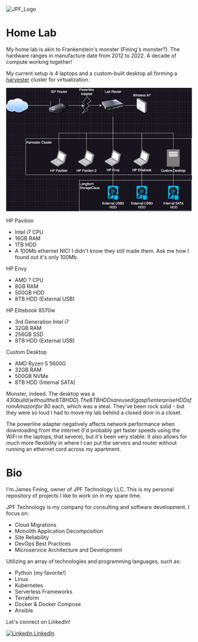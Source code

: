 ![JPF_Logo](https://txt.1001fonts.net/img/txt/dHRmLjE1OC4wMDAwMDAuU2xCRy4w/whatever-brk.regular.webp)

# Home Lab
My home lab is akin to Frankenstein's monster (Fining's monster?). The hardware ranges in manufacture date from 2012 to 2022. A decade of compute working together!

My current setup is 4 laptops and a custom-built desktop all forming a [harvester](https://docs.harvesterhci.io/v1.2) cluster for virtualization.

![harvester lab](./diagrams/Harvester_Lab.jpg)

HP Pavilion
- Intel i7 CPU
- 16GB RAM
- 1TB HDD
- A 100Mb ethernet NIC! I didn't know they still made them. Ask me how I found out it's only 100Mb.

HP Envy
- AMD ? CPU
- 8GB RAM
- 500GB HDD
- 8TB HDD (External USB)

HP Elitebook 8570w
- 3rd Generation Intel i7
- 32GB RAM
- 256GB SSD
- 8TB HDD (External USB)

Custom Desktop
- AMD Ryzen 5 5600G
- 32GB RAM
- 500GB NVMe
- 8TB HDD (Internal SATA)

Monster, indeed. The desktop was a $430 build (without the 8TB HDD). The 8TB HDDs are used (gasp!) enterprise HDDs from Amazon for ~$80 each, which was a steal. They've been rock solid - but they were so loud I had to move my lab behind a closed door in a closet.

The powerline adapter negatively affects network performance when downloading from the internet (I'd probably get faster speeds using the WiFi in the laptops, that severe), but it's been very stable. It also allows for much more flexibility in where I can put the servers and router without running an ethernet cord across my apartment.


# Bio
I'm James Fining, owner of JPF Technology LLC. This is my personal repository of projects I like to work on in my spare time.

JPF Technology is my company for consulting and software development. I focus on:

- Cloud Migrations
- Monolith Application Decomposition
- Site Reliability
- DevOps Best Practices
- Microservice Architecture and Development

Utilizing an array of technologies and programming languages, such as:
- Python (my favorite!)
- Linux
- Kubernetes
- Serverless Frameworks
- Terraform
- Docker & Docker Compose
- Ansible


Let's connect on LinkedIn!

[![Linkedin](https://i.stack.imgur.com/gVE0j.png) LinkedIn](https://www.linkedin.com/in/james-fining/)
&nbsp;
